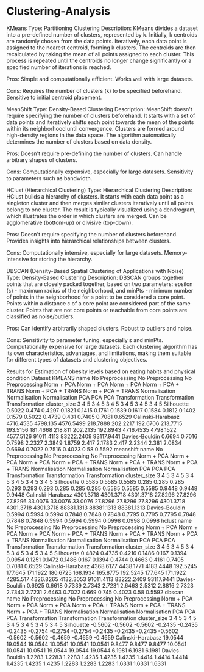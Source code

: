 # Clustering-Analysis

KMeans
Type: Partitioning Clustering
Description:
KMeans divides a dataset into a pre-defined number of clusters, represented by k. Initially, k centroids are randomly chosen from the data points. Iteratively, each data point is assigned to the nearest centroid, forming k clusters. The centroids are then recalculated by taking the mean of all points assigned to each cluster. This process is repeated until the centroids no longer change significantly or a specified number of iterations is reached.

Pros:
Simple and computationally efficient. Works well with large datasets.

Cons:
Requires the number of clusters (k) to be specified beforehand. Sensitive to initial centroid placement.

MeanShift
Type: Density-Based Clustering
Description:
MeanShift doesn't require specifying the number of clusters beforehand. It starts with a set of data points and iteratively shifts each point towards the mean of the points within its neighborhood until convergence. Clusters are formed around high-density regions in the data space. The algorithm automatically determines the number of clusters based on data density.

Pros:
Doesn't require pre-defining the number of clusters. Can handle arbitrary shapes of clusters.

Cons:
Computationally expensive, especially for large datasets. Sensitivity to parameters such as bandwidth.

HClust (Hierarchical Clustering)
Type: Hierarchical Clustering
Description:
HClust builds a hierarchy of clusters. It starts with each data point as a singleton cluster and then merges similar clusters iteratively until all points belong to one cluster. The result is typically visualized using a dendrogram, which illustrates the order in which clusters are merged. Can be agglomerative (bottom-up) or divisive (top-down).

Pros:
Doesn't require specifying the number of clusters beforehand. Provides insights into hierarchical relationships between clusters.

Cons:
Computationally intensive, especially for large datasets. Memory-intensive for storing the hierarchy.

DBSCAN (Density-Based Spatial Clustering of Applications with Noise)
Type: Density-Based Clustering
Description:
DBSCAN groups together points that are closely packed together, based on two parameters: epsilon (ε) - maximum radius of the neighborhood, and minPts - minimum number of points in the neighborhood for a point to be considered a core point. Points within a distance ε of a core point are considered part of the same cluster. Points that are not core points or reachable from core points are classified as noise/outliers.

Pros:
Can identify arbitrarily shaped clusters. Robust to outliers and noise.

Cons:
Sensitivity to parameter tuning, especially ε and minPts. Computationally expensive for large datasets. Each clustering algorithm has its own characteristics, advantages, and limitations, making them suitable for different types of datasets and clustering objectives.

Results for Estimation of obesity levels based on eating habits and physical condition Dataset
KMEANS
name	No Preprocessing	No Preprocessing	No Preprocessing	Norm + PCA	Norm + PCA	Norm + PCA	Norm + PCA + TRANS	Norm + PCA + TRANS	Norm + PCA + TRANS	Normalisation	Normalisation	Normalisation	PCA	PCA	PCA	Transformation	Transformation	Transformation
cluster_size	3	4	5	3	4	5	3	4	5	3	4	5	3	4	5	3	4	5
Silhouette	0.5022	0.474	0.4297	0.1821	0.1415	0.1761	0.1539	0.1617	0.1584	0.1812	0.1402	0.1579	0.5022	0.4739	0.431	0.7405	0.7081	0.6529
Calinski-Harabasz	4716.4535	4798.135	4576.5499	218.7888	202.2217	192.6706	213.7715	193.5156	181.4668	218.811	202.2135	192.8943	4716.4535	4798.1522	4577.5126	91011.4113	83222.2409	93117.9441
Davies-Bouldin	0.6694	0.7016	0.7598	2.2327	2.3849	1.8759	2.417	2.1783	2.417	2.2344	2.381	2.0834	0.6694	0.7022	0.7516	0.4023	0.58	0.5592
meanshift
name	No Preprocessing	No Preprocessing	No Preprocessing	Norm + PCA	Norm + PCA	Norm + PCA	Norm + PCA + TRANS	Norm + PCA + TRANS	Norm + PCA + TRANS	Normalisation	Normalisation	Normalisation	PCA	PCA	PCA	Transformation	Transformation	Transformation
cluster_size	3	4	5	3	4	5	3	4	5	3	4	5	3	4	5	3	4	5
Silhouette	0.5585	0.5585	0.5585	0.285	0.285	0.285	0.293	0.293	0.293	0.285	0.285	0.285	0.5585	0.5585	0.5585	0.9448	0.9448	0.9448
Calinski-Harabasz	4301.3718	4301.3718	4301.3718	27.8296	27.8296	27.8296	33.0076	33.0076	33.0076	27.8296	27.8296	27.8296	4301.3718	4301.3718	4301.3718	88381.1313	88381.1313	88381.1313
Davies-Bouldin	0.5994	0.5994	0.5994	0.7848	0.7848	0.7848	0.7795	0.7795	0.7795	0.7848	0.7848	0.7848	0.5994	0.5994	0.5994	0.0998	0.0998	0.0998
hclust
name	No Preprocessing	No Preprocessing	No Preprocessing	Norm + PCA	Norm + PCA	Norm + PCA	Norm + PCA + TRANS	Norm + PCA + TRANS	Norm + PCA + TRANS	Normalisation	Normalisation	Normalisation	PCA	PCA	PCA	Transformation	Transformation	Transformation
cluster_size	3	4	5	3	4	5	3	4	5	3	4	5	3	4	5	3	4	5
Silhouette	0.4824	0.4735	0.4216	0.1486	0.167	0.1394	0.0954	0.1251	0.1472	0.1486	0.167	0.1394	0.4744	0.4663	0.4161	0.7405	0.7081	0.6529
Calinski-Harabasz	4368.6177	4438.1771	4183.4448	192.5245	177.645	171.1922	180.6725	168.1934	165.8775	192.5245	177.645	171.1922	4285.517	4326.8265	4132.3053	91011.4113	83222.2409	93117.9441
Davies-Bouldin	0.6925	0.6618	0.7339	2.7343	2.7231	2.6463	2.5312	2.8816	2.7323	2.7343	2.7231	2.6463	0.7022	0.669	0.745	0.4023	0.58	0.5592
dbscan
name	No Preprocessing	No Preprocessing	No Preprocessing	Norm + PCA	Norm + PCA	Norm + PCA	Norm + PCA + TRANS	Norm + PCA + TRANS	Norm + PCA + TRANS	Normalisation	Normalisation	Normalisation	PCA	PCA	PCA	Transformation	Transformation	Transformation
cluster_size	3	4	5	3	4	5	3	4	5	3	4	5	3	4	5	3	4	5
Silhouette	-0.5602	-0.5602	-0.5602	-0.2435	-0.2435	-0.2435	-0.2754	-0.2754	-0.2754	-0.2435	-0.2435	-0.2435	-0.5602	-0.5602	-0.5602	-0.4659	-0.4659	-0.4659
Calinski-Harabasz	19.0544	19.0544	19.0544	10.0541	10.0541	10.0541	9.8477	9.8477	9.8477	10.0541	10.0541	10.0541	19.0544	19.0544	19.0544	6.1981	6.1981	6.1981
Davies-Bouldin	1.2283	1.2283	1.2283	1.4235	1.4235	1.4235	1.4414	1.4414	1.4414	1.4235	1.4235	1.4235	1.2283	1.2283	1.2283	1.6331	1.6331	1.6331
